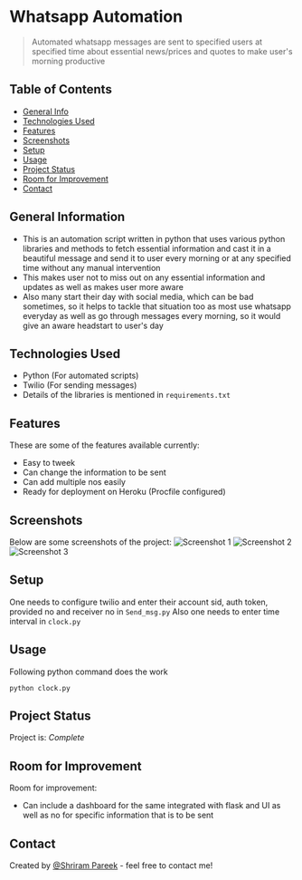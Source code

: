 # Whatsapp Automation
> Automated whatsapp messages are sent to specified users at specified time about essential news/prices and quotes to make    user's morning productive
<!-- > Live demo [_here_](https://www.example.com). If you have the project hosted somewhere, include the link here. -->

## Table of Contents
* [General Info](#general-information)
* [Technologies Used](#technologies-used)
* [Features](#features)
* [Screenshots](#screenshots)
* [Setup](#setup)
* [Usage](#usage)
* [Project Status](#project-status)
* [Room for Improvement](#room-for-improvement)
* [Contact](#contact)
<!-- * [License](#license) -->


## General Information
- This is an automation script written in python that uses various python libraries and methods to fetch essential information and cast it in a beautiful message and send it to user every morning or at any specified time without any manual intervention 
- This makes user not to miss out on any essential information and updates as well as makes user more aware 
- Also many start their day with social media, which can be bad sometimes, so it helps to tackle that situation too as most use whatsapp everyday as well as go through messages every morning, so it would give an aware headstart to user's day
<!-- You don't have to answer all the questions - just the ones relevant to your project. -->


## Technologies Used
- Python (For automated scripts)
- Twilio (For sending messages)
- Details of the libraries is mentioned in `requirements.txt`


## Features
These are some of the features available currently:
- Easy to tweek
- Can change the information to be sent
- Can add multiple nos easily
- Ready for deployment on Heroku (Procfile configured)


## Screenshots
Below are some screenshots of the project:
![Screenshot 1](./Screenshots/Output1.jpeg)
![Screenshot 2](./Screenshots/Output2.jpeg)
![Screenshot 3](./Screenshots/Output3.jpeg)
<!-- If you have screenshots you'd like to share, include them here. -->


## Setup
One needs to configure twilio and enter their account sid, auth token, provided no and receiver no in `Send_msg.py`
Also one needs to enter time interval in `clock.py`

## Usage
Following python command does the work

`python clock.py`


## Project Status
Project is:  _Complete_ 


## Room for Improvement

Room for improvement:
- Can include a dashboard for the same integrated with flask and UI as well as no for specific information that is to be sent 



## Contact
Created by [@Shriram Pareek](https://github.com/Shrirampareek888) - feel free to contact me!


<!-- Optional -->
<!-- ## License -->
<!-- This project is open source and available under the [... License](). -->

<!-- You don't have to include all sections - just the one's relevant to your project -->
